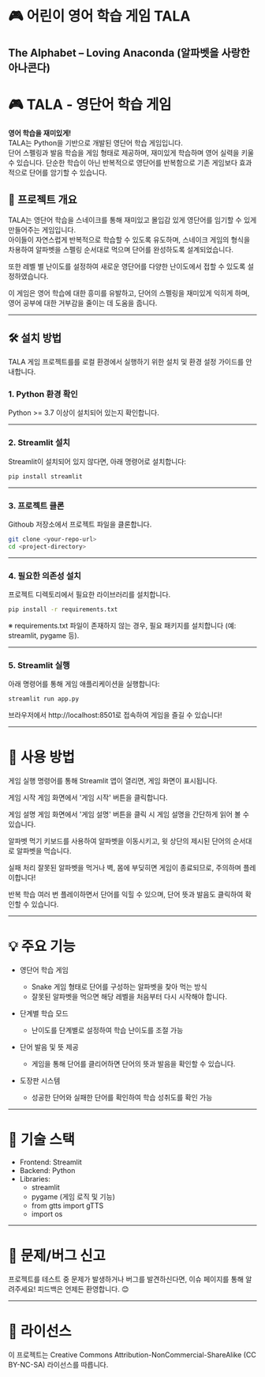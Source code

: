 # 🎮 어린이 영어 학습 게임 TALA  
## The Alphabet – Loving Anaconda (알파벳을 사랑한 아나콘다)

# 🎮 TALA - 영단어 학습 게임  

**영어 학습을 재미있게!**  
TALA는 Python을 기반으로 개발된 영단어 학습 게임입니다.  
단어 스펠링과 발음 학습을 게임 형태로 제공하며, 재미있게 학습하며 영어 실력을 키울 수 있습니다.
단순한 학습이 아닌 반복적으로 영단어를 반복함으로 기존 게임보다 효과적으로 단어를 암기할 수 있습니다.

## 📌 프로젝트 개요

TALA는 영단어 학습을 스네이크를 통해 재미있고 몰입감 있게 영단어를 임기할 수 있게 만들어주는 게임입니다.  
아이들이 자연스럽게 반복적으로 학습할 수 있도록 유도하며, 스네이크 게임의 형식을 차용하여 알파벳을 스펠링 순서대로 먹으며 단어를 완성하도록 설계되었습니다.  

또한 레벨 별 난이도를 설정하여 새로운 영단어를 다양한 난이도에서 접할 수 있도록 설정하였습니다.

이 게임은 영어 학습에 대한 흥미를 유발하고, 단어의 스펠링을 재미있게 익히게 하며, 영어 공부에 대한 거부감을 줄이는 데 도움을 줍니다.

---

## 🛠️ 설치 방법  

TALA 게임 프로젝트를를 로컬 환경에서 실행하기 위한 설치 및 환경 설정 가이드를 안내합니다.  

### 1. Python 환경 확인  
Python >= 3.7 이상이 설치되어 있는지 확인합니다. 

---

### 2. Streamlit 설치  
Streamlit이 설치되어 있지 않다면, 아래 명령어로 설치합니다: 
```bash
pip install streamlit
```
---

### 3. 프로젝트 클론
Githoub 저장소에서 프로젝트 파일을 클론합니다.
```bash
git clone <your-repo-url>
cd <project-directory>
```
---

### 4. 필요한 의존성 설치
프로젝트 디렉토리에서 필요한 라이브러리를 설치합니다.
```bash
pip install -r requirements.txt
```
※ requirements.txt 파일이 존재하지 않는 경우, 필요 패키지를 설치합니다 (예: streamlit, pygame 등).

---

### 5. Streamlit 실행
아래 명령어를 통해 게임 애플리케이션을 실행합니다:

```bash
streamlit run app.py
```
브라우저에서 http://localhost:8501로 접속하여 게임을 즐길 수 있습니다!

---

# 🚀 사용 방법
게임 실행
명령어를 통해 Streamlit 앱이 열리면, 게임 화면이 표시됩니다.

게임 시작
게임 화면에서 '게임 시작' 버튼을 클릭합니다.

게임 설명
게임 화면에서 '게임 설명' 버튼을 클릭 시 게임 설명을 간단하게 읽어 볼 수 있습니다.

알파벳 먹기
키보드를 사용하여 알파벳을 이동시키고, 윗 상단의 제시된 단어의 순서대로 알파벳을 먹습니다.

실패 처리
잘못된 알파벳을 먹거나 벽, 몸에 부딪히면 게임이 종료되므로, 주의하며 플레이합니다!

반복 학습
여러 번 플레이하면서 단어를 익힐 수 있으며, 단어 뜻과 발음도 클릭하여 확인할 수 있습니다.

---

# 💡 주요 기능
- 영단어 학습 게임

  - Snake 게임 형태로 단어를 구성하는 알파벳을 찾아 먹는 방식
  - 잘못된 알파벳을 먹으면 해당 레벨을 처음부터 다시 시작해야 합니다.

- 단계별 학습 모드

  - 난이도를 단계별로 설정하여 학습 난이도를 조절 가능
- 단어 발음 및 뜻 제공

  - 게임을 통해 단어를 클리어하면 단어의 뜻과 발음을 확인할 수 있습니다.
 
- 도장판 시스템

  - 성공한 단어와 실패한 단어를 확인하여 학습 성취도를 확인 가능

---
 
# 🔧 기술 스택
- Frontend: Streamlit
- Backend: Python
- Libraries:
  - streamlit
  - pygame (게임 로직 및 기능)
  - from gtts import gTTS
  - import os

---

# 🛑 문제/버그 신고
프로젝트를 테스트 중 문제가 발생하거나 버그를 발견하신다면, 이슈 페이지를 통해 알려주세요!
피드백은 언제든 환영합니다. 😊

---

# 📜 라이선스
이 프로젝트는 Creative Commons Attribution-NonCommercial-ShareAlike (CC BY-NC-SA) 라이선스를 따릅니다.
